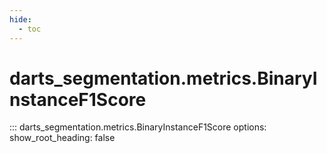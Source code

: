 ```yaml
---
hide:
  - toc
---
```

# <code class='doc-symbol doc-symbol-nav doc-symbol-class'></code>darts_segmentation.metrics.BinaryInstanceF1Score

::: darts_segmentation.metrics.BinaryInstanceF1Score
    options:
      show_root_heading: false
